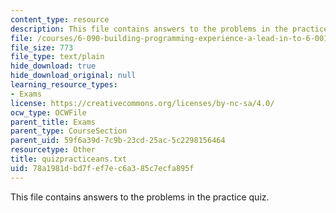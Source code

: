 ```yaml
---
content_type: resource
description: This file contains answers to the problems in the practice quiz.
file: /courses/6-090-building-programming-experience-a-lead-in-to-6-001-january-iap-2005/78a1981dbd7fef7ec6a385c7ecfa895f_quizpracticeans.txt
file_size: 773
file_type: text/plain
hide_download: true
hide_download_original: null
learning_resource_types:
- Exams
license: https://creativecommons.org/licenses/by-nc-sa/4.0/
ocw_type: OCWFile
parent_title: Exams
parent_type: CourseSection
parent_uid: 59f6a39d-7c9b-23cd-25ac-5c2298156464
resourcetype: Other
title: quizpracticeans.txt
uid: 78a1981d-bd7f-ef7e-c6a3-85c7ecfa895f
---
```

This file contains answers to the problems in the practice quiz.